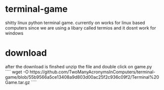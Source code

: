 # terminal-game
shitty linux python terminal game.
currently on works for linux based computers since we are using a libary called termios and it dosnt work for windows
</download>
# download
<P> after the download is finshed unzip the file and double click on game.py<br>
````
wget -O https://github.com/TwoManyAcronymsInComputers/terminal-game/blob/55b9566a5ce13408a9d803d00ac25f2c936c09f2/Terminal%20Game.tar.gz
````
<dowload>
